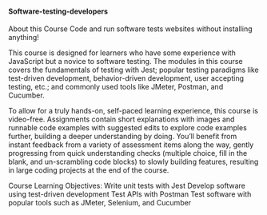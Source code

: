 #### Software-testing-developers

About this Course
Code and run software tests websites without installing anything!

This course is designed for learners who have some experience with JavaScript but a novice to software testing. The modules in this course covers the fundamentals of testing with Jest; popular testing paradigms like test-driven development, behavior-driven development, user accepting testing, etc.; and commonly used tools like JMeter, Postman, and Cucumber.

To allow for a truly hands-on, self-paced learning experience, this course is video-free. Assignments contain short explanations with images and runnable code examples with suggested edits to explore code examples further, building a deeper understanding by doing. You’ll benefit from instant feedback from a variety of assessment items along the way, gently progressing from quick understanding checks (multiple choice, fill in the blank, and un-scrambling code blocks) to slowly building features, resulting in large coding projects at the end of the course.

Course Learning Objectives:
Write unit tests with Jest
Develop software using test-driven development
Test APIs with Postman
Test software with popular tools such as JMeter, Selenium, and Cucumber
